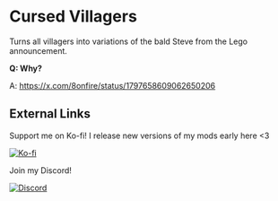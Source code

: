 # Cursed Villagers

Turns all villagers into variations of the bald Steve from the Lego announcement.

**Q: Why?**

A: https://x.com/8onfire/status/1797658609062650206

## External Links
Support me on Ko-fi! I release new versions of my mods early here <3

[![Ko-fi](https://i.imgur.com/6pkJV6h.png)](https://ko-fi.com/moriyashiine)

Join my Discord!

[![Discord](https://i.imgur.com/72QzxP1.png)](https://discord.gg/Am6M8VQ)
